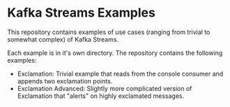 # Kafka Streams Examples

This repository contains examples of use cases (ranging from trivial to somewhat complex) of Kafka Streams.

Each example is in it's own directory.
The repository contains the following examples:

* Exclamation: Trivial example that reads from the console consumer and appends two exclamation points.
* Exclamation Advanced: Slightly more complicated version of Exclamation that "alerts" on highly exclamated messages.